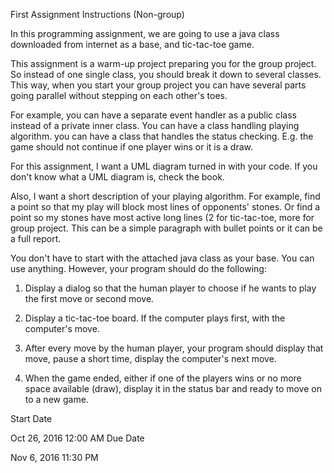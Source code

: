 First Assignment Instructions (Non-group)
 
In this programming assignment, we are going to use a java class downloaded from internet as a base, and tic-tac-toe game.

This assignment is a warm-up project preparing you for the group project. So instead of one single class, you should break it down to several classes. This way, when you start your group project you can have several parts going parallel without stepping on each other's toes.

For example, you can have a separate event handler as a public class instead of a private inner class. You can have a class handling playing algorithm. you can have a class that handles the status checking. E.g. the game should not continue if one player wins or it is a draw.

For this assignment, I want a UML diagram turned in with your code. If you don't know what a UML diagram is, check the book.

Also, I want a short description of your playing algorithm. For example, find a point so that my play will block most lines of opponents' stones. Or find a point so my stones have most active long lines (2 for tic-tac-toe, more for group project. This can be a simple paragraph with bullet points or it can be a full report.

You don't have to start with the attached java class as your base. You can use anything. However, your program should do the following:

1. Display a dialog so that the human player to choose if he wants to play the first move or second move.

2. Display a tic-tac-toe board. If the computer plays first, with the computer's move.

3. After every move by the human player, your program should display that move, pause a short time, display the computer's next move.

4. When the game ended, either if one of the players wins or no more space available (draw), display it in the status bar and ready to move on to a new game.

Start Date
 
Oct 26, 2016 12:00 AM
Due Date
 
Nov 6, 2016 11:30 PM
